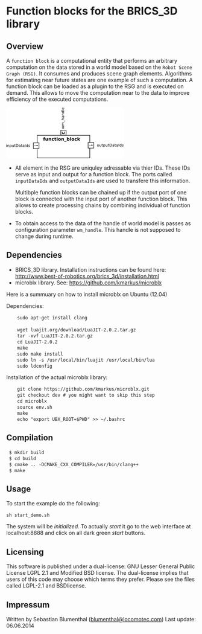 Function blocks for the BRICS_3D library
==========================================================

Overview
--------

A `function block` is a computational entity that performs an arbitrary
computation on the data stored in a world model based on the
`Robot Scene Graph (RSG)`. It consumes and produces scene graph
elements. Algorithms for estimating near future states are
one example of such a computation. A function block can
be loaded as a plugin to the RSG and is executed
on demand. This allows to move the computation near to
the data to improve efficiency of the executed computations.

 ![ubx_function_block.png](doc/figs/ubx_function_block.png)

* All element in the RSG are uniquley adressable via thier IDs. 
  These IDs serve as input and output for a function block. 
  The ports called `inputDataIds` and `outputDataIds` are used to transfere 
  this information.
  
  Multibple function blocks can be chained up if the output port of one block is connected with
  the input port of another function block. This allows to create processing chains by combining 
  individual of function blocks.
   
* To obtain access to the data of the handle of world model is passes as 
 configuration parameter `wm_handle`. This handle is not supposed to change during runtime.   




Dependencies
------------

 - BRICS_3D library. Installation instructions can be found here: http://www.best-of-robotics.org/brics_3d/installation.html
 - microblx library. See: https://github.com/kmarkus/microblx

Here is a summuary on how to install microblx on Ubuntu (12.04)

Dependencies:
```
	sudo apt-get install clang

	wget luajit.org/download/LuaJIT-2.0.2.tar.gz
	tar -xvf LuaJIT-2.0.2.tar.gz 
	cd LuaJIT-2.0.2
	make
	sudo make install
	sudo ln -s /usr/local/bin/luajit /usr/local/bin/lua
	sudo ldconfig
```

Installation of the actual microblx library:
```
	git clone https://github.com/kmarkus/microblx.git
	git checkout dev # you might want to skip this step
	cd microblx
	source env.sh 
	make
	echo "export UBX_ROOT=$PWD" >> ~/.bashrc
```

Compilation
-----------

```
 $ mkdir build
 $ cd build 
 $ cmake .. -DCMAKE_CXX_COMPILER=/usr/bin/clang++
 $ make 
```

Usage
-----

To start the example do the following:

```
sh start_demo.sh 
```

The system will be _initialized_. To actually _start_ it go to the web interface at 
localhost:8888 and click on all dark green _start_ buttons.


Licensing
---------

This software is published under a dual-license: GNU Lesser General Public
License LGPL 2.1 and Modified BSD license. The dual-license implies that
users of this code may choose which terms they prefer. Please see the files
called LGPL-2.1 and BSDlicense.


Impressum
---------

Written by Sebastian Blumenthal (blumenthal@locomotec.com)
Last update: 06.06.2014
 


